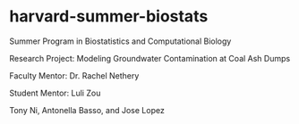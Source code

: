 # harvard-summer-biostats
Summer Program in Biostatistics and Computational Biology

Research Project: Modeling Groundwater Contamination at Coal Ash Dumps

Faculty Mentor: Dr. Rachel Nethery

Student Mentor: Luli Zou

Tony Ni, Antonella Basso, and Jose Lopez

